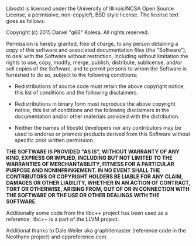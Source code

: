 Libostd is licensed under the University of Illinois/NCSA Open Source License,
a permissive, non-copyleft, BSD style license. The license text goes as follows:

Copyright (c) 2015 Daniel "q66" Kolesa. All rights reserved.

Permission is hereby granted, free of charge, to any person obtaining a copy of
this software and associated documentation files (the "Software"), to deal with
the Software without restriction, including without limitation the rights to
use, copy, modify, merge, publish, distribute, sublicense, and/or sell copies
of the Software, and to permit persons to whom the Software is furnished to do
so, subject to the following conditions:

* Redistributions of source code must retain the above copyright notice,
      this list of conditions and the following disclaimers.

* Redistributions in binary form must reproduce the above copyright notice,
      this list of conditions and the following disclaimers in the
      documentation and/or other materials provided with the distribution.

* Neither the names of libostd developers nor any contributors may be
      used to endorse or promote products derived from this Software without
      specific prior written permission.

**THE SOFTWARE IS PROVIDED "AS IS", WITHOUT WARRANTY OF ANY KIND, EXPRESS OR
IMPLIED, INCLUDING BUT NOT LIMITED TO THE WARRANTIES OF MERCHANTABILITY, FITNESS
FOR A PARTICULAR PURPOSE AND NONINFRINGEMENT.  IN NO EVENT SHALL THE
CONTRIBUTORS OR COPYRIGHT HOLDERS BE LIABLE FOR ANY CLAIM, DAMAGES OR OTHER
LIABILITY, WHETHER IN AN ACTION OF CONTRACT, TORT OR OTHERWISE, ARISING FROM,
OUT OF OR IN CONNECTION WITH THE SOFTWARE OR THE USE OR OTHER DEALINGS WITH THE
SOFTWARE.**

Additionally some code from the libc++ project has been used as a reference;
libc++ is a part of the LLVM project.

Additional thanks to Dale Weiler aka graphitemaster (reference code in the
Neothyne project) and cppreference.com.
